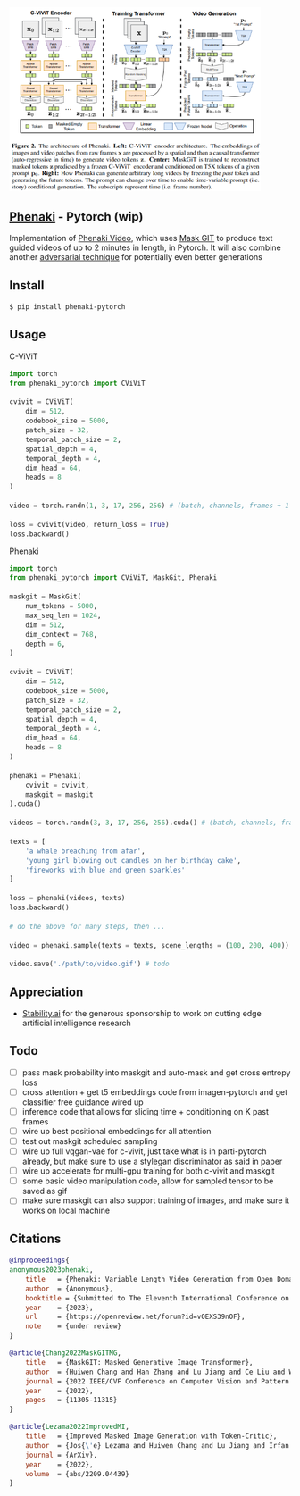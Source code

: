 <img src="./phenaki.png" width="450px"></img>

## <a href="https://en.wikipedia.org/wiki/Phenakistiscope">Phenaki</a> - Pytorch (wip)

Implementation of <a href="https://phenaki.video/">Phenaki Video</a>, which uses <a href="https://arxiv.org/abs/2202.04200">Mask GIT</a> to produce text guided videos of up to 2 minutes in length, in Pytorch. It will also combine another <a href="https://arxiv.org/abs/2209.04439">adversarial technique</a> for potentially even better generations

## Install

```bash
$ pip install phenaki-pytorch
```

## Usage

C-ViViT

```python
import torch
from phenaki_pytorch import CViViT

cvivit = CViViT(
    dim = 512,
    codebook_size = 5000,
    patch_size = 32,
    temporal_patch_size = 2,
    spatial_depth = 4,
    temporal_depth = 4,
    dim_head = 64,
    heads = 8
)

video = torch.randn(1, 3, 17, 256, 256) # (batch, channels, frames + 1 leading frame, image height, image width)

loss = cvivit(video, return_loss = True)
loss.backward()
```

Phenaki

```python
import torch
from phenaki_pytorch import CViViT, MaskGit, Phenaki

maskgit = MaskGit(
    num_tokens = 5000,
    max_seq_len = 1024,
    dim = 512,
    dim_context = 768,
    depth = 6,
)

cvivit = CViViT(
    dim = 512,
    codebook_size = 5000,
    patch_size = 32,
    temporal_patch_size = 2,
    spatial_depth = 4,
    temporal_depth = 4,
    dim_head = 64,
    heads = 8
)

phenaki = Phenaki(
    cvivit = cvivit,
    maskgit = maskgit
).cuda()

videos = torch.randn(3, 3, 17, 256, 256).cuda() # (batch, channels, frames, height, width)

texts = [
    'a whale breaching from afar',
    'young girl blowing out candles on her birthday cake',
    'fireworks with blue and green sparkles'
]

loss = phenaki(videos, texts)
loss.backward()

# do the above for many steps, then ...

video = phenaki.sample(texts = texts, scene_lengths = (100, 200, 400)) # todo

video.save('./path/to/video.gif') # todo
```

## Appreciation

- <a href="https://stability.ai/">Stability.ai</a> for the generous sponsorship to work on cutting edge artificial intelligence research

## Todo

- [ ] pass mask probability into maskgit and auto-mask and get cross entropy loss
- [ ] cross attention + get t5 embeddings code from imagen-pytorch and get classifier free guidance wired up
- [ ] inference code that allows for sliding time + conditioning on K past frames
- [ ] wire up best positional embeddings for all attention
- [ ] test out maskgit scheduled sampling
- [ ] wire up full vqgan-vae for c-vivit, just take what is in parti-pytorch already, but make sure to use a stylegan discriminator as said in paper
- [ ] wire up accelerate for multi-gpu training for both c-vivit and maskgit
- [ ] some basic video manipulation code, allow for sampled tensor to be saved as gif
- [ ] make sure maskgit can also support training of images, and make sure it works on local machine

## Citations

```bibtex
@inproceedings{
anonymous2023phenaki,
    title   = {Phenaki: Variable Length Video Generation from Open Domain Textual Descriptions},
    author  = {Anonymous},
    booktitle = {Submitted to The Eleventh International Conference on Learning Representations },
    year    = {2023},
    url     = {https://openreview.net/forum?id=vOEXS39nOF},
    note    = {under review}
}
```

```bibtex
@article{Chang2022MaskGITMG,
    title   = {MaskGIT: Masked Generative Image Transformer},
    author  = {Huiwen Chang and Han Zhang and Lu Jiang and Ce Liu and William T. Freeman},
    journal = {2022 IEEE/CVF Conference on Computer Vision and Pattern Recognition (CVPR)},
    year    = {2022},
    pages   = {11305-11315}
}
```

```bibtex
@article{Lezama2022ImprovedMI,
    title   = {Improved Masked Image Generation with Token-Critic},
    author  = {Jos{\'e} Lezama and Huiwen Chang and Lu Jiang and Irfan Essa},
    journal = {ArXiv},
    year    = {2022},
    volume  = {abs/2209.04439}
}
```
